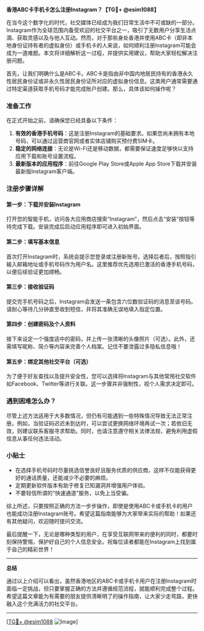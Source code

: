 **香港ABC卡手机卡怎么注册Instagram？【TG💪+ @esim1088】**

在当今这个数字化的时代，社交媒体已经成为我们日常生活中不可或缺的一部分。Instagram作为全球范围内备受欢迎的社交平台之一，吸引了无数用户分享生活点滴、获取灵感以及与他人互动。然而，对于那些身处香港并使用ABC卡（即非本地身份证持有者的虚拟身份）或手机卡的人来说，如何顺利注册Instagram可能会成为一道难题。本文将详细解析这一过程，并提供实用建议，帮助大家轻松解决注册问题。

首先，让我们明确什么是ABC卡。ABC卡是指由非中国内地居民持有的香港永久性居民身份证或非永久性居民身份证所对应的虚拟身份信息。这类用户通常需要通过特定渠道获取手机号码才能完成账户创建。那么，具体该如何操作呢？

### 准备工作

在正式开始之前，请确保您已经具备以下条件：

1. **有效的香港手机号码**：这是注册Instagram的基础要求。如果您尚未拥有本地号码，可以通过运营商官网或者实体店铺购买预付费SIM卡。
2. **稳定的网络连接**：无论是Wi-Fi还是移动数据，都需要保证速度足够快以支持应用下载和账号设置流程。
3. **最新版本的应用程序**：前往Google Play Store或Apple App Store下载并安装最新版Instagram客户端。

### 注册步骤详解

#### 第一步：下载并安装Instagram

打开您的智能手机，访问各大应用商店搜索“Instagram”，然后点击“安装”按钮等待完成下载。安装完成后启动应用程序即可进入初始界面。

#### 第二步：填写基本信息

首次打开Instagram时，系统会提示您登录或注册新账号。选择后者后，按照指引输入邮箱地址或手机号码作为用户名。这里推荐优先选用已激活的香港手机号码，以便后续验证更加顺畅。

#### 第三步：接收验证码

提交完手机号码之后，Instagram会发送一条包含六位数验证码的消息至该号码。请耐心等待几分钟直至收到短信，并将其准确无误地填入指定位置。

#### 第四步：创建密码及个人资料

接下来设定一个强度适中的密码，并上传一张清晰的头像照片（可选）。此外，还需填写昵称、简介等内容来完善个人档案。记住不要泄露过多隐私信息哦！

#### 第五步：绑定其他社交平台（可选）

为了便于好友查找以及提升安全性，您可以选择将Instagram与其他常用社交软件如Facebook、Twitter等进行关联。这一步骤并非强制性，视个人需求决定即可。

### 遇到困难怎么办？

尽管上述方法适用于大多数情况，但仍有可能遇到一些特殊情况导致无法正常注册。例如，当验证码迟迟未到达时，可以尝试更换网络环境再试一次；若依旧无效，则建议联系客服寻求帮助。同时，也请注意遵守相关法律法规，避免利用虚假信息从事任何违法活动。

### 小贴士

- 在选择手机号码时尽量挑选信誉良好且服务优质的供应商，这样不仅能获得更好的通话质量，还能减少不必要的麻烦。
- 定期更新软件版本有助于修复已知漏洞并增强用户体验。
- 不要轻信所谓的“快速通道”服务，以免上当受骗。

综上所述，只要按照正确的方法一步步操作，即使是使用ABC卡或手机卡的用户也能成功注册Instagram账号。希望这篇指南能够为大家带来实际的帮助！如果还有其他疑问，欢迎随时提问交流。

最后提醒一下，无论是哪种类型的用户，在享受互联网带来的便利的同时，都要时刻保持警惕，保护好自己的个人信息安全。祝每位读者都能在Instagram上找到属于自己的精彩世界！

---

**总结**

通过以上介绍可以看出，虽然香港地区的ABC卡或手机卡用户在注册Instagram时面临一定挑战，但只要掌握正确的方法并遵循规范流程，就能顺利完成整个过程。希望这篇文章能为有需要的朋友提供清晰明了的操作指南，让大家少走弯路，更快融入这个充满活力的社交平台。

---

[[TG💪+ @esim1088](https://t.me/s/esim1088) ![Image](https://i.postimg.cc/4NQfJmqS/Snipaste-2025-05-13-00-14-12.png)]